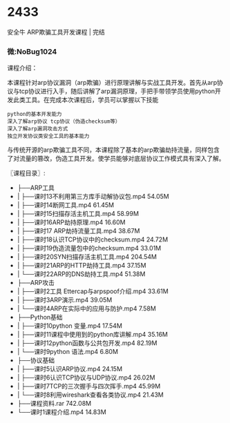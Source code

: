 # 2433
安全牛 ARP欺骗工具开发课程 | 完结
### 微:NoBug1024 


课程介绍：

本课程针对arp协议漏洞（arp欺骗）进行原理讲解与实战工具开发。首先从arp协议与tcp协议进行入手，随后讲解了arp漏洞原理，手把手带领学员使用python开发此类工具。在完成本次课程后，学员可以掌握以下技能

    python的基本开发能力
    深入了解arp协议 tcp协议（伪造checksum等）
    深入了解arp漏洞攻击方式
    独立开发协议类安全工具的基本能力
    
与传统开源的arp欺骗工具不同，本课程除了基本的arp欺骗劫持流量，同样包含了对流量的篡改，伪造工具开发。使学员能够对底层协议工作模式具有深入了解。

〖课程目录〗:

- ├──ARP工具  
- |   ├──课时13不利用第三方库手动解协议包.mp4  54.05M
- |   ├──课时14断网工具.mp4  61.45M
- |   ├──课时15扫描存活主机工具.mp4  58.99M
- |   ├──课时16ARP劫持原理.mp4  16.60M
- |   ├──课时17 ARP劫持流量工具.mp4  38.67M
- |   ├──课时18认识TCP协议中的checksum.mp4  24.72M
- |   ├──课时19伪造流量包中的checksum.mp4  33.01M
- |   ├──课时20SYN扫描存活主机工具.mp4  204.54M
- |   ├──课时21ARP的HTTP劫持工具.mp4  37.15M
- |   └──课时22ARP的DNS劫持工具.mp4  51.38M
- ├──ARP攻击  
- |   ├──课时2工具 Ettercap与arpspoof介绍.mp4  33.61M
- |   ├──课时3ARP演示.mp4  39.05M
- |   └──课时4ARP在实际中的应用与防护.mp4  7.58M
- ├──Python基础  
- |   ├──课时10python 变量.mp4  17.54M
- |   ├──课时11课程中使用到的python库讲解.mp4  35.16M
- |   ├──课时12python函数与公共包开发.mp4  82.19M
- |   └──课时9python 语法.mp4  6.80M
- ├──协议基础  
- |   ├──课时5认识ARP协议.mp4  24.15M
- |   ├──课时6认识TCP协议与UDP协议.mp4  26.02M
- |   ├──课时7TCP的三次握手与四次挥手.mp4  45.99M
- |   └──课时8利用wireshark查看各类协议.mp4  21.43M
- ├──课程资料.rar  742.08M
- └──课时1课程介绍.mp4  14.83M
